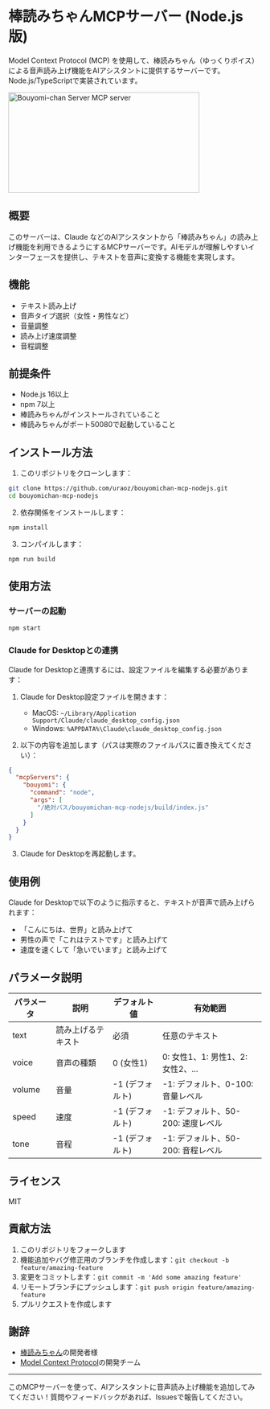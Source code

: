 # 棒読みちゃんMCPサーバー (Node.js版)

Model Context Protocol (MCP) を使用して、棒読みちゃん（ゆっくりボイス）による音声読み上げ機能をAIアシスタントに提供するサーバーです。Node.js/TypeScriptで実装されています。

<a href="https://glama.ai/mcp/servers/@uraoz/bouyomi-mcp-nodejs">
  <img width="380" height="200" src="https://glama.ai/mcp/servers/@uraoz/bouyomi-mcp-nodejs/badge" alt="Bouyomi-chan Server MCP server" />
</a>

## 概要

このサーバーは、Claude などのAIアシスタントから「棒読みちゃん」の読み上げ機能を利用できるようにするMCPサーバーです。AIモデルが理解しやすいインターフェースを提供し、テキストを音声に変換する機能を実現します。

## 機能

- テキスト読み上げ
- 音声タイプ選択（女性・男性など）
- 音量調整
- 読み上げ速度調整
- 音程調整

## 前提条件

- Node.js 16以上
- npm 7以上
- 棒読みちゃんがインストールされていること
- 棒読みちゃんがポート50080で起動していること

## インストール方法

1. このリポジトリをクローンします：

```bash
git clone https://github.com/uraoz/bouyomichan-mcp-nodejs.git
cd bouyomichan-mcp-nodejs
```

2. 依存関係をインストールします：

```bash
npm install
```

3. コンパイルします：

```bash
npm run build
```

## 使用方法

### サーバーの起動

```bash
npm start
```

### Claude for Desktopとの連携

Claude for Desktopと連携するには、設定ファイルを編集する必要があります：

1. Claude for Desktop設定ファイルを開きます：
   - MacOS: `~/Library/Application Support/Claude/claude_desktop_config.json`
   - Windows: `%APPDATA%\Claude\claude_desktop_config.json`

2. 以下の内容を追加します（パスは実際のファイルパスに置き換えてください）：

```json
{
  "mcpServers": {
    "bouyomi": {
      "command": "node",
      "args": [
        "/絶対パス/bouyomichan-mcp-nodejs/build/index.js"
      ]
    }
  }
}
```

3. Claude for Desktopを再起動します。

## 使用例

Claude for Desktopで以下のように指示すると、テキストが音声で読み上げられます：

- 「こんにちは、世界」と読み上げて
- 男性の声で「これはテストです」と読み上げて
- 速度を速くして「急いでいます」と読み上げて

## パラメータ説明

| パラメータ | 説明 | デフォルト値 | 有効範囲 |
|----------|------|------------|---------|
| text     | 読み上げるテキスト | 必須 | 任意のテキスト |
| voice    | 音声の種類 | 0 (女性1) | 0: 女性1、1: 男性1、2: 女性2、... |
| volume   | 音量 | -1 (デフォルト) | -1: デフォルト、0-100: 音量レベル |
| speed    | 速度 | -1 (デフォルト) | -1: デフォルト、50-200: 速度レベル |
| tone     | 音程 | -1 (デフォルト) | -1: デフォルト、50-200: 音程レベル |

## ライセンス

MIT

## 貢献方法

1. このリポジトリをフォークします
2. 機能追加やバグ修正用のブランチを作成します：`git checkout -b feature/amazing-feature`
3. 変更をコミットします：`git commit -m 'Add some amazing feature'`
4. リモートブランチにプッシュします：`git push origin feature/amazing-feature`
5. プルリクエストを作成します

## 謝辞

- [棒読みちゃん](https://chi.usamimi.info/Program/Application/BouyomiChan/)の開発者様
- [Model Context Protocol](https://modelcontextprotocol.io/)の開発チーム

---

このMCPサーバーを使って、AIアシスタントに音声読み上げ機能を追加してみてください！質問やフィードバックがあれば、Issuesで報告してください。
